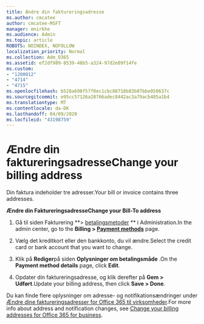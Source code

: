 ```yaml
---
title: Ændre din faktureringsadresse
ms.author: cmcatee
author: cmcatee-MSFT
manager: mnirkhe
ms.audience: Admin
ms.topic: article
ROBOTS: NOINDEX, NOFOLLOW
localization_priority: Normal
ms.collection: Adm_O365
ms.assetid: ef2df989-8539-48b5-a324-97d2e09f14fe
ms.custom:
- "1200012"
- "4714"
- "4715"
ms.openlocfilehash: b528a698f57f0ec1cbc08718b83b07bbe050637c
ms.sourcegitcommit: e95cc57126a28766adec8442ac3a79acb485a1b4
ms.translationtype: MT
ms.contentlocale: da-DK
ms.lasthandoff: 04/09/2020
ms.locfileid: "43198759"
---
```

# <a name="change-your-billing-address"></a><span data-ttu-id="2f9d3-102">Ændre din faktureringsadresse</span><span class="sxs-lookup"><span data-stu-id="2f9d3-102">Change your billing address</span></span>

<span data-ttu-id="2f9d3-103">Din faktura indeholder tre adresser.</span><span class="sxs-lookup"><span data-stu-id="2f9d3-103">Your bill or invoice contains three addresses.</span></span> 

<span data-ttu-id="2f9d3-104">**Ændre din Faktureringsadresse**</span><span class="sxs-lookup"><span data-stu-id="2f9d3-104">**Change your Bill-To address**</span></span>

1. <span data-ttu-id="2f9d3-105">Gå til siden Fakturering \*\*> [betalingsmetoder](https://go.microsoft.com/fwlink/p/?linkid=2018806) \*\* i Administration.</span><span class="sxs-lookup"><span data-stu-id="2f9d3-105">In the admin center, go to the **Billing > [Payment methods](https://go.microsoft.com/fwlink/p/?linkid=2018806)** page.</span></span> 

2. <span data-ttu-id="2f9d3-106">Vælg det kreditkort eller den bankkonto, du vil ændre.</span><span class="sxs-lookup"><span data-stu-id="2f9d3-106">Select the credit card or bank account that you want to change.</span></span> 

3. <span data-ttu-id="2f9d3-107">Klik på **Rediger**på siden **Oplysninger om betalingsmåde** .</span><span class="sxs-lookup"><span data-stu-id="2f9d3-107">On the **Payment method details** page, click **Edit**.</span></span> 

4. <span data-ttu-id="2f9d3-108">Opdater din faktureringsadresse, og klik derefter på **Gem > Udført**.</span><span class="sxs-lookup"><span data-stu-id="2f9d3-108">Update your billing address, then click **Save > Done**.</span></span> 

<span data-ttu-id="2f9d3-109">Du kan finde flere oplysninger om adresse- og notifikationsændringer under [Ændre dine faktureringsadresser for Office 365 til virksomheder](https://docs.microsoft.com/microsoft-365/commerce/billing-and-payments/change-your-billing-addresses?view=o365-worldwide).</span><span class="sxs-lookup"><span data-stu-id="2f9d3-109">For more info about address and notification changes, see [Change your billing addresses for Office 365 for business](https://docs.microsoft.com/microsoft-365/commerce/billing-and-payments/change-your-billing-addresses?view=o365-worldwide).</span></span> 
